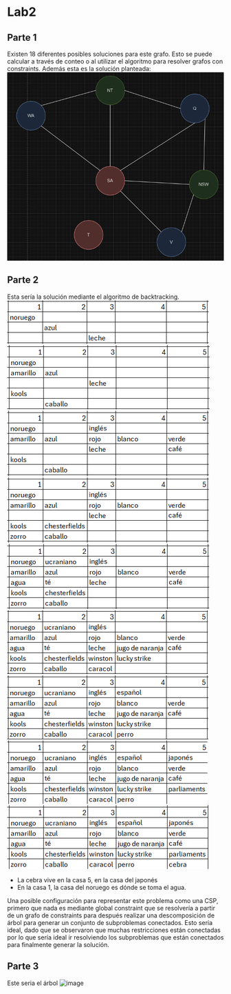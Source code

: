 # Lab2
## Parte 1
Existen 18 diferentes posibles soluciones para este grafo. Esto se puede calcular a través de conteo o al utilizar el algoritmo para resolver grafos con constraints.
Además esta es la solución planteada:
![alt text](image.png)
## Parte 2
Esta sería la solución mediante el algoritmo de backtracking.
![alt text](image-1.png)
![alt text](image-2.png)
![alt text](image-3.png)
![alt text](image-4.png)
![alt text](image-5.png)
![alt text](image-6.png)
![alt text](image-7.png)
![alt text](image-8.png)
![alt text](image-9.png)

* La cebra vive en la casa 5, en la casa del japonés
* En la casa 1, la casa del noruego es dónde se toma el agua.

Una posible configuración para representar este problema como una CSP, primero que nada es mediante global constraint que se resolvería a partir de un grafo de constraints para después realizar una descomposición de árbol para generar un conjunto de subproblemas conectados. Esto sería ideal, dado que se observaron que muchas restricciones están conectadas por lo que sería ideal ir resolviendo los subproblemas que están conectados para finalmente generar la solución.
## Parte 3
Este seria el árbol
![image](https://github.com/DiggsPapu/UVGIA/assets/84475020/553c42ad-91c7-41ff-874f-f7a28b48e044)
